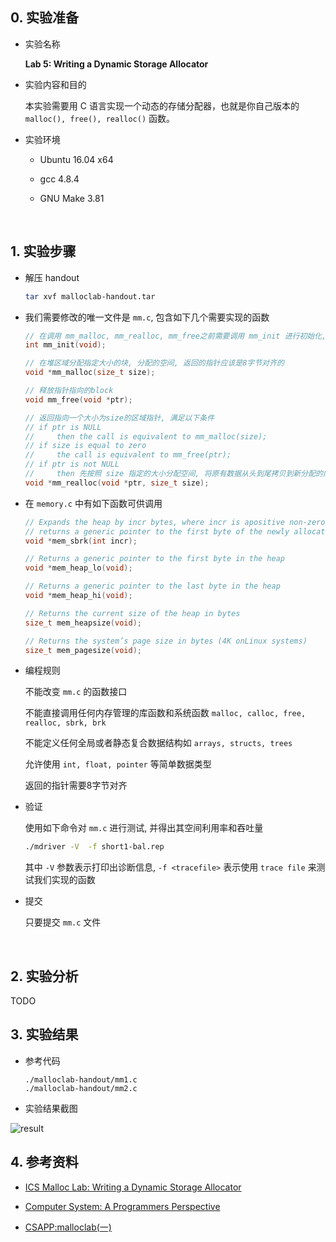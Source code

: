 ##	0. 实验准备

*	实验名称

	**Lab 5: Writing a Dynamic Storage Allocator**

*	实验内容和目的

	本实验需要用 C 语言实现一个动态的存储分配器，也就是你自己版本的 `malloc(), free(), realloc()` 函数。

*	实验环境

	*	Ubuntu 16.04 x64

	*	gcc 4.8.4

	*	GNU Make 3.81

	<br>

##	1. 实验步骤

*	解压 handout

	```bash
	tar xvf malloclab-handout.tar
	```

*	我们需要修改的唯一文件是 `mm.c`, 包含如下几个需要实现的函数

	```c
	// 在调用 mm_malloc, mm_realloc, mm_free之前需要调用 mm_init 进行初始化, 正确则返回0
	int mm_init(void);

	// 在堆区域分配指定大小的块, 分配的空间, 返回的指针应该是8字节对齐的
	void *mm_malloc(size_t size);

	// 释放指针指向的block
	void mm_free(void *ptr);

	// 返回指向一个大小为size的区域指针, 满足以下条件
	// if ptr is NULL
	//     then the call is equivalent to mm_malloc(size); 
	// if size is equal to zero
	//     the call is equivalent to mm_free(ptr);
	// if ptr is not NULL
	//     then 先按照 size 指定的大小分配空间, 将原有数据从头到尾拷贝到新分配的内存区域, 而后释放原来ptr所指内存区域
	void *mm_realloc(void *ptr, size_t size);
	```

*	在 `memory.c` 中有如下函数可供调用

	```c
	// Expands the heap by incr bytes, where incr is apositive non-zero integer
	// returns a generic pointer to the first byte of the newly allocated heap area
	void *mem_sbrk(int incr);

	// Returns a generic pointer to the first byte in the heap
	void *mem_heap_lo(void);

	// Returns a generic pointer to the last byte in the heap
	void *mem_heap_hi(void);

	// Returns the current size of the heap in bytes
	size_t mem_heapsize(void);

	// Returns the system’s page size in bytes (4K onLinux systems)
	size_t mem_pagesize(void);
	```

*	编程规则

	不能改变 `mm.c` 的函数接口

	不能直接调用任何内存管理的库函数和系统函数 `malloc, calloc, free, realloc, sbrk, brk`

	不能定义任何全局或者静态复合数据结构如 `arrays, structs, trees`

	允许使用 `int, float, pointer` 等简单数据类型

	返回的指针需要8字节对齐

*	验证

	使用如下命令对 `mm.c` 进行测试, 并得出其空间利用率和吞吐量

	```bash
	./mdriver -V  -f short1-bal.rep
	```

	其中 `-V` 参数表示打印出诊断信息, `-f <tracefile>` 表示使用 `trace file` 来测试我们实现的函数

*	提交

	只要提交 `mm.c` 文件

	<br>

##	2. 实验分析

TODO

##	3. 实验结果

*	参考代码

	```
	./malloclab-handout/mm1.c
	./malloclab-handout/mm2.c
	```

*	实验结果截图

![result](https://github.com/jJayyyyyyy/USTC-2018-Smester-1/blob/master/CSAPP/exp/lab05/assets/result.png)

##	4. 参考资料

*	[ICS Malloc Lab: Writing a Dynamic Storage Allocator](https://blog.csdn.net/kqzxcmh/article/details/41552945)

*	[Computer System: A Programmers Perspective](https://book.douban.com/subject/26344642/)

*	[CSAPP:malloclab(一)](https://zybuluo.com/windmelon/note/1354896)
